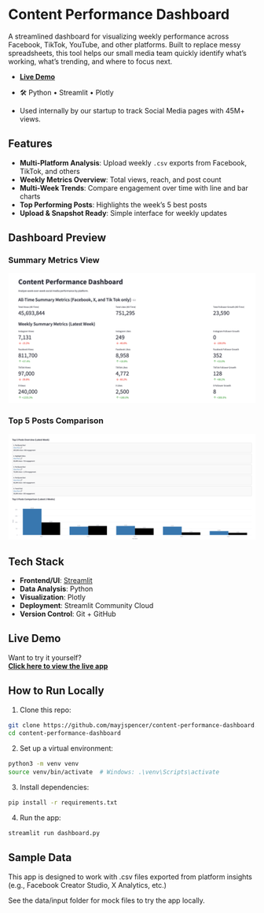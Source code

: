 # Content Performance Dashboard
A streamlined dashboard for visualizing weekly performance across Facebook, TikTok, YouTube, and other platforms. Built to replace messy spreadsheets, this tool helps our small media team quickly identify what’s working, what’s trending, and where to focus next.

- [**Live Demo**](https://boomerbackfield.streamlit.app)

- 🛠️ Python • Streamlit •  Plotly

- Used internally by our startup to track Social Media pages with 45M+ views.

## Features

-  **Multi-Platform Analysis**: Upload weekly `.csv` exports from Facebook, TikTok, and others  
-  **Weekly Metrics Overview**: Total views, reach, and post count  
-  **Multi-Week Trends**: Compare engagement over time with line and bar charts  
-  **Top Performing Posts**: Highlights the week’s 5 best posts  
-  **Upload & Snapshot Ready**: Simple interface for weekly updates

## Dashboard Preview

### Summary Metrics View
![Summary Metrics](assets/summary_metrics.png)

### Top 5 Posts Comparison
![Top 5 Posts](assets/top_posts.png)


## Tech Stack

- **Frontend/UI**: [Streamlit](https://streamlit.io/)
- **Data Analysis**: Python
- **Visualization**: Plotly
- **Deployment**: Streamlit Community Cloud
- **Version Control**: Git + GitHub

## Live Demo

Want to try it yourself?  
 **[Click here to view the live app](https://boomerbackfield.streamlit.app)**

## How to Run Locally

1. Clone this repo:
```bash
git clone https://github.com/mayjspencer/content-performance-dashboard.git
cd content-performance-dashboard
```

2. Set up a virtual environment:
```bash
python3 -m venv venv
source venv/bin/activate  # Windows: .\venv\Scripts\activate
```
3. Install dependencies:
```bash
pip install -r requirements.txt
```
4. Run the app:
```bash
streamlit run dashboard.py
```

## Sample Data

This app is designed to work with .csv files exported from platform insights (e.g., Facebook Creator Studio, X Analytics, etc.)

See the data/input folder for mock files to try the app locally.

